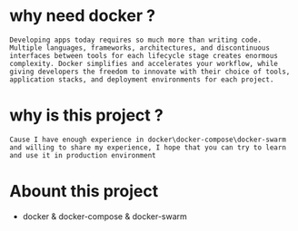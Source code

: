 # why need docker ?
```
Developing apps today requires so much more than writing code. Multiple languages, frameworks, architectures, and discontinuous interfaces between tools for each lifecycle stage creates enormous complexity. Docker simplifies and accelerates your workflow, while giving developers the freedom to innovate with their choice of tools, application stacks, and deployment environments for each project.
```
# why is this project ?
```
Cause I have enough experience in docker\docker-compose\docker-swarm and willing to share my experience, I hope that you can try to learn and use it in production environment
```
# Abount this project
* docker &amp; docker-compose &amp; docker-swarm

